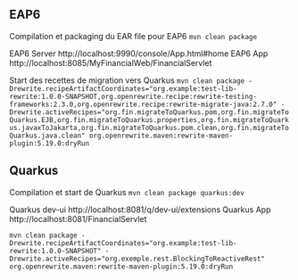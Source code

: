 EAP6
----

Compilation et packaging du EAR file pour EAP6
`mvn clean package`

EAP6 Server
http://localhost:9990/console/App.html#home
EAP6 App
http://localhost:8085/MyFinancialWeb/FinancialServlet

Start des recettes de migration vers Quarkus
`mvn clean package -Drewrite.recipeArtifactCoordinates="org.example:test-lib-rewrite:1.0.0-SNAPSHOT,org.openrewrite.recipe:rewrite-testing-frameworks:2.3.0,org.openrewrite.recipe:rewrite-migrate-java:2.7.0" -Drewrite.activeRecipes="org.fin.migrateToQuarkus.pom,org.fin.migrateToQuarkus.EJB,org.fin.migrateToQuarkus.properties,org.fin.migrateToQuarkus.javaxToJakarta,org.fin.migrateToQuarkus.pom.clean,org.fin.migrateToQuarkus.java.clean" org.openrewrite.maven:rewrite-maven-plugin:5.19.0:dryRun`


Quarkus
----

Compilation et start de Quarkus
`mvn clean package quarkus:dev`

Quarkus dev-ui
http://localhost:8081/q/dev-ui/extensions
Quarkus App
http://localhost:8081/FinancialServlet

`mvn clean package -Drewrite.recipeArtifactCoordinates="org.example:test-lib-rewrite:1.0.0-SNAPSHOT" -Drewrite.activeRecipes="org.exemple.rest.BlockingToReactiveRest" org.openrewrite.maven:rewrite-maven-plugin:5.19.0:dryRun`